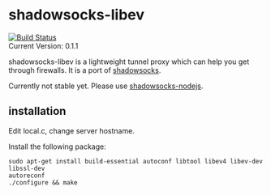 shadowsocks-libev
===========

[![Build Status](https://travis-ci.org/clowwindy/shadowsocks-libev.png?branch=dev)](https://travis-ci.org/clowwindy/shadowsocks-libev)  
Current Version: 0.1.1

shadowsocks-libev is a lightweight tunnel proxy which can help you get through
 firewalls. It is a port of [shadowsocks](https://github.com/clowwindy/shadowsocks).

Currently not stable yet.
 Please use [shadowsocks-nodejs](https://github.com/clowwindy/shadowsocks-nodejs).

installation
-----------

Edit local.c, change server hostname.

Install the following package:

    sudo apt-get install build-essential autoconf libtool libev4 libev-dev libssl-dev
    autoreconf
    ./configure && make

